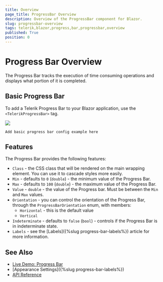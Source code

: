 ```yaml
---
title: Overview
page_title: ProgressBar Overview
description: Overview of the ProgressBar component for Blazor.
slug: progressbar-overview
tags: telerik,blazor,progress,bar,progressbar,overview
published: True
position: 0
---
```


# Progress Bar Overview

The Progress Bar tracks the execution of time consuming operations and displays what portion of it is completed. 


## Basic Progress Bar

To add a Telerik Progress Bar to your Blazor application, use the `<TelerikProgressBar>` tag. 

![](images/progress-bar-overview.gif)

````CSHTML
Add basic progress bar config example here
````

## Features

The Progress Bar provides the following features:

* `Class` - the CSS class that will be rendered on the main wrapping element. You can use it to cascade styles more easily.
* `Min` - defaults to `0` (`double`) - the minimum value of the Progress Bar.
* `Max` - defaults to `100` (`double`) - the maximum value of the Progress Bar.
* `Value` - `double` - the value of the Progress bar. Must be between the `Min` and `Max` values.
* `Orientation` - you can control the orientation of the Progress Bar, through the `ProgressBarOrientation` enum, with members:
    * `Horizontal` - this is the default value
    * `Vertical`
* `Indeterminate` - defaults to `false` (`bool`) - controls if the Progress Bar is in indeterminate state. 
* `Labels` - see the [Labels]({%slug progress-bar-labels%}) article for more information.

## See Also

  * [Live Demo: Progress Bar](https://demos.telerik.com/blazor-ui/TODO)
  * [Appearance Settings]({%slug progress-bar-labels%})
  * [API Reference](https://docs.telerik.com/blazor-ui/api/Telerik.Blazor.Components.TelerikLoader)
   
